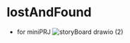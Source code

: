 # lostAndFound
- for miniPRJ
![storyBoard drawio (2)](https://github.com/user-attachments/assets/dbfbd8f6-270b-40a1-9640-979a514be1ad)
